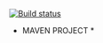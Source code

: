 [![Build status](https://ci.appveyor.com/api/projects/status/gggdd6kvbe2pla4e/branch/main?svg=true)](https://ci.appveyor.com/project/VladKoretski/mavenbonus2025/branch/main)

* MAVEN PROJECT *
